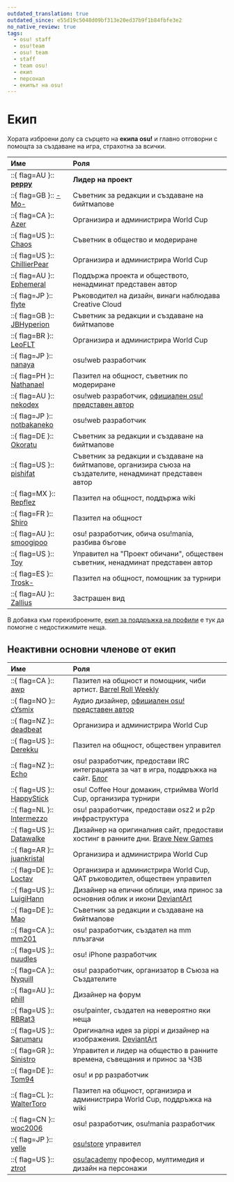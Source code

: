 ```yaml
---
outdated_translation: true
outdated_since: e55d19c5048d09bf313e20ed37b9f1b84fbfe3e2
no_native_review: true
tags:
  - osu! staff
  - osu!team
  - osu! team
  - staff
  - team osu!
  - екип
  - персонал
  - екипът на osu!
---
```


# Екип

Хората изброени долу са сърцето на **екипа osu!** и главно отговорни с помощта за създаване на игра, страхотна за всички.

| Име | Роля <!-- TODO: "Featured Artist outreach" isn't a role but I'm not sure how to write it as one... --> |
| :-- | :-- |
| ::{ flag=AU }:: **[peppy](https://osu.ppy.sh/users/2)** | **Лидер на проект** |
| ::{ flag=GB }:: [-Mo-](https://osu.ppy.sh/users/2202163) | Съветник за редакции и създаване на бийтмапове |
| ::{ flag=CA }:: [Azer](https://osu.ppy.sh/users/2155578) | Организира и администрира World Cup |
| ::{ flag=US }:: [Chaos](https://osu.ppy.sh/users/2628870) | Съветник в общество и модериране |
| ::{ flag=US }:: [ChillierPear](https://osu.ppy.sh/users/9501251) | Организира и администрира World Cup |
| ::{ flag=AU }:: [Ephemeral](https://osu.ppy.sh/users/102335) | Поддържа проекта и обществото, ненадминат представен автор |
| ::{ flag=JP }:: [flyte](https://osu.ppy.sh/users/3103765) | Ръководител на дизайн, винаги наблюдава Creative Cloud |
| ::{ flag=GB }:: [JBHyperion](https://osu.ppy.sh/users/4879508) | Съветник за редакции и създаване на бийтмапове |
| ::{ flag=BR }:: [LeoFLT](https://osu.ppy.sh/users/3668779) | Организира и администрира World Cup |
| ::{ flag=JP }:: [nanaya](https://osu.ppy.sh/users/2387883) | osu!web разработчик |
| ::{ flag=PH }:: [Nathanael](https://osu.ppy.sh/users/2295078) | Пазител на общност, съветник по модериране |
| ::{ flag=AU }:: [nekodex](https://osu.ppy.sh/users/102) | osu!web разработчик, [официален osu! представен автор](https://osu.ppy.sh/beatmaps/artists/1) |
| ::{ flag=JP }:: [notbakaneko](https://osu.ppy.sh/users/10751776) | osu!web разработчик |
| ::{ flag=DE }:: [Okoratu](https://osu.ppy.sh/users/1623405) | Съветник за редакции и създаване на бийтмапове |
| ::{ flag=US }:: [pishifat](https://osu.ppy.sh/users/3178418) | Съветник за редакции и създаване на бийтмапове, организира съюза на създателите, ненадминат представен автор |
| ::{ flag=MX }:: [Repflez](https://osu.ppy.sh/users/201392) | Пазител на общност, поддържа wiki |
| ::{ flag=FR }:: [Shiro](https://osu.ppy.sh/users/113005) | Пазител на общност |
| ::{ flag=AU }:: [smoogipoo](https://osu.ppy.sh/users/1040328) | osu! разработчик, обича osu!mania, разбива бъгове |
| ::{ flag=US }:: [Toy](https://osu.ppy.sh/users/2757689) | Управител на "Проект обичани", обществен съветник, ненадминат представен автор |
| ::{ flag=ES }:: [Trosk-](https://osu.ppy.sh/users/3469385) | Пазител на общност, помощник за турнири |
| ::{ flag=AU }:: [Zallius](https://osu.ppy.sh/users/55) | Застрашен вид |

В добавка към гореизброените, [екип за поддръжка на профили](Account_support_team) е тук да помогне с недостижимите неща.

## Неактивни основни членове от екип

| Име | Роля |
| :-- | :-- |
| ::{ flag=CA }:: [awp](https://osu.ppy.sh/users/2650) | Пазител на общност и помощник, чиби артист. [Barrel Roll Weekly](http://brw.twinkfish.com/) |
| ::{ flag=NO }:: [cYsmix](https://osu.ppy.sh/users/272870) | Аудио дизайнер, [официален osu! представен автор](https://osu.ppy.sh/beatmaps/artists/2) |
| ::{ flag=NZ }:: [deadbeat](https://osu.ppy.sh/users/128370) | Организира и администрира World Cup |
| ::{ flag=US }:: [Derekku](https://osu.ppy.sh/users/91341) | Пазител на общност, обществен управител |
| ::{ flag=NZ }:: [Echo](https://osu.ppy.sh/users/431) | osu! разработчик, предостави IRC интеграцията за чат в игра, поддръжка на сайт. [Блог](http://blog.echo.sh/) |
| ::{ flag=US }:: [HappyStick](https://osu.ppy.sh/users/256802) | osu! Coffee Hour домакин, стриймва World Cup, организира турнири |
| ::{ flag=NL }:: [Intermezzo](https://osu.ppy.sh/users/136842) | osu! разработчик, предостави osz2 и p2p инфраструктура |
| ::{ flag=US }:: [Datawalke](https://osu.ppy.sh/users/142) | Дизайнер на оригиналния сайт, предостави хостинг в ранните дни. [Brave New Games](http://www.bravegamer.com/) |
| ::{ flag=AR }:: [juankristal](https://osu.ppy.sh/users/443656) | Организира и администрира World Cup |
| ::{ flag=DE }:: [Loctav](https://osu.ppy.sh/users/71366) | Организира и администрира World Cup, QAT ръководител, обществен управител |
| ::{ flag=US }:: [LuigiHann](https://osu.ppy.sh/users/1079) | Дизайнер на епични облици, има принос за основния облик и икони [DeviantArt](https://luigihann.deviantart.com/) |
| ::{ flag=DE }:: [Mao](https://osu.ppy.sh/users/2204515) | Съветник за редакции и създаване на бийтмапове |
| ::{ flag=CA }:: [mm201](https://osu.ppy.sh/users/30655) | osu! разработчик, създател на mm плъзгачи |
| ::{ flag=US }:: [nuudles](https://osu.ppy.sh/users/21312) | osu! iPhone разработчик |
| ::{ flag=CA }:: [Nyquill](https://osu.ppy.sh/users/682935) | osu! разработчик, организатор в Съюза на Създателите |
| ::{ flag=AU }:: [phill](https://osu.ppy.sh/users/53) | Дизайнер на форум |
| ::{ flag=US }:: [RBRat3](https://osu.ppy.sh/users/307202) | osu!painter, създател на невероятно яки неща |
| ::{ flag=US }:: [Sarumaru](https://osu.ppy.sh/users/9427) | Оригинална идея за pippi и дизайнер на изображения. [DeviantArt](https://sarumaru.deviantart.com/) |
| ::{ flag=GR }:: [Sinistro](https://osu.ppy.sh/users/5530) | Управител и лидер на общество в ранните времена, съвещания и принос за ЧЗВ |
| ::{ flag=DE }:: [Tom94](https://osu.ppy.sh/users/1857058) | osu! и pp разработчик |
| ::{ flag=CL }:: [WalterToro](https://osu.ppy.sh/users/5281416) | Пазител на общност, организира и администрира World Cup, поддръжка на wiki |
| ::{ flag=CN }:: [woc2006](https://osu.ppy.sh/users/1105845) | osu! разработчик, osu!mania разработчик |
| ::{ flag=JP }:: [yelle](https://osu.ppy.sh/users/4916903) | [osu!store](https://osu.ppy.sh/store/listing) управител |
| ::{ flag=US }:: [ztrot](https://osu.ppy.sh/users/6347) | [osu!academy](/wiki/Community/Video_series/osu!academy) професор, мултимедия и дизайн на персонажи |
